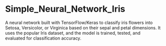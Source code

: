 # Simple_Neural_Network_Iris
A neural network built with TensorFlow/Keras to classify iris flowers into Setosa, Versicolor, or Virginica based on their sepal and petal dimensions. It uses the popular Iris dataset, and the model is trained, tested, and evaluated for classification accuracy.
